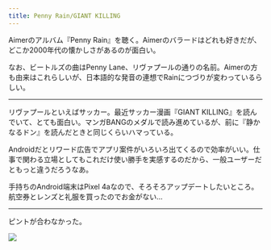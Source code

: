 ```yaml
---
title: Penny Rain/GIANT KILLING
---
```


Aimerのアルバム『Penny Rain』を聴く。Aimerのバラードはどれも好きだが、どこか2000年代の懐かしさがあるのが面白い。

なお、ビートルズの曲はPenny Lane、リヴァプールの通りの名前。Aimerの方も由来はこれらしいが、日本語的な発音の連想でRainにつづりが変わっているらしい。

---

リヴァプールといえばサッカー。最近サッカー漫画『GIANT KILLING』を読んでいて、とても面白い。マンガBANGのメダルで読み進めているが、前に『静かなるドン』を読んだときと同じくらいハマっている。

Androidだとリワード広告でアプリ案件がいろいろ出てくるので効率がいい。仕事で関わる立場としてもこれだけ使い勝手を実感するのだから、一般ユーザーだともっと違うだろうなあ。

手持ちのAndroid端末はPixel 4aなので、そろそろアップデートしたいところ。航空券とレンズと礼服を買ったのでお金がない...

---

ピントが合わなかった。

![](https://photos.apkas.net/medium/202401/20240126-215814.webp)
